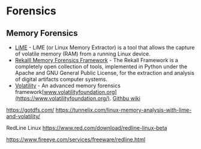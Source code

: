 # Forensics

## Memory Forensics
- [LiME](https://github.com/504ensicsLabs/LiME) - LiME (or Linux Memory Extractor) is a tool that allows the capture of volatile memory (RAM) from a running Linux device. 
- [Rekalll Memory Forensics Framework](https://github.com/google/rekall) - The Rekall Framework is a completely open collection of tools, implemented in Python under the Apache and GNU General Public License, for the extraction and analysis of digital artifacts computer systems.
- [Volatility](https://github.com/volatilityfoundation/volatility) - An advanced memory forensics framework[www.volatilityfoundation.org](https://www.volatilityfoundation.org/). [Githbu wiki](https://github.com/volatilityfoundation/volatility/wiki)

https://gotdfs.com/
https://tunnelix.com/linux-memory-analysis-with-lime-and-volatility/

RedLine Linux https://www.red.com/download/redline-linux-beta

https://www.fireeye.com/services/freeware/redline.html
